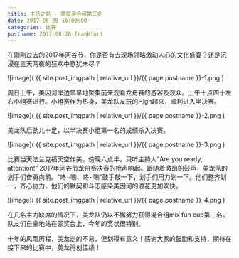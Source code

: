 ```yaml
---
title: 主场之站 - 荣获混合组第三名
date: 2017-08-28 16:00:00
categories: 比赛
postname: 2017-08-28-frankfurt
---
```



在刚刚过去的2017年河谷节，你是否有去现场领略激动人心的文化盛宴？还是沉浸在三天两夜的狂欢中意犹未尽？

![image]( {{ site.post_imgpath | relative_url }}/{{ page.postname }}-1.png )


周日上午，美因河岸边早早地聚集前来观看龙舟赛的游客及观众。上午十点四十左右小组赛进行。小组赛作为热身，美龙队友玩的High起来，顺利进入半决赛。


![image]( {{ site.post_imgpath | relative_url }}/{{ page.postname }}-2.png )


美龙队后劲儿十足，以半决赛小组第一名的成绩杀入决赛。


![image]( {{ site.post_imgpath | relative_url }}/{{ page.postname }}-3.png )


比赛当天法兰克福天空作美。傍晚六点半，只听主持人”Are you ready, attention!” 2017年河谷节龙舟赛决赛的枪声响起。跟随着激昂的鼓声，美龙队的划手们奋勇向前。“咚~唰、咚~唰”鼓手敲一下，划手们用力划一下。他们整齐划一，齐心协力，他们的默契和斗志感染美因河的浪花更加欢快。


![image]( {{ site.post_imgpath | relative_url }}/{{ page.postname }}-4.png )


在几名主力缺席的情况下，美龙队仍以不懈努力获得混合组mix fun cup第三名。队友们自豪地站在领奖台上，今年的奖状很特别。
 
十年的风雨历程，美龙走的不易，但划得有意义！感谢大家的鼓励和支持，期待在接下来的比赛中，美龙再创佳绩！
